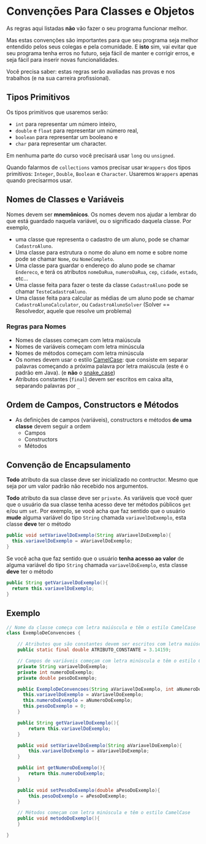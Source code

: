 # Convenções Para Classes e Objetos

As regras aqui listadas **não** vão fazer o seu programa funcionar melhor.

Mas estas convenções são importantes para que seu programa seja melhor entendido pelos seus colegas e pela comunidade.
E **isto** sim, vai evitar que seu programa tenha erros no futuro, seja fácil de manter e corrigir erros, e seja fácil para inserir novas funcionalidades.

Você precisa saber: estas regras serão avaliadas nas provas e nos trabalhos (e na sua carreira profissional).

## Tipos Primitivos
Os tipos primitivos que usaremos serão:
* `int` para representar um número inteiro,
* `double` e `float` para representar um número real,
* `boolean` para representar um booleano e
* `char` para representar um character.

Em nenhuma parte do curso você precisará usar `long` ou `unsigned`.

Quando falarmos de `collections` vamos precisar usar `Wrappers` dos tipos primitivos: `Integer`, `Double`, `Boolean` e `Character`. Usaremos `Wrappers` apenas quando precisarmos usar.



## Nomes de Classes e Variáveis

Nomes devem ser **mnemônicos**. Os nomes devem nos ajudar a lembrar do que está guardado naquela variável, ou o significado daquela classe.
Por exemplo,
* uma classe que representa o cadastro de um aluno, pode se chamar `CadastroAluno`.
* Uma classe para estrutura o nome do aluno em nome e sobre nome pode se chamar `Nome`, ou `NomeCompleto`.
* Uma classe para guardar o endereço do aluno pode se chamar `Endereco`, e terá os atributos `nomeDaRua`, `numeroDaRua`, `cep`, `cidade`, `estado`, etc...
* Uma classe feita para fazer o teste da classe `CadastroAluno` pode se chamar `TesteCadastroAluno`.
* Uma classe feita para calcular as médias de um aluno pode se chamar `CadastroAlunoCalculator`, ou `CadastroAlunoSolver` (Solver == Resolvedor, aquele que resolve um problema)

### Regras para Nomes

* Nomes de classes começam com letra maiúscula
* Nomes de variáveis começam com letra minúscula
* Nomes de métodos começam com letra minúscula
* Os nomes devem usar o estilo [CamelCase](https://pt.wikipedia.org/wiki/CamelCase): que consiste em separar palavras começando a próxima palavra por letra maiúscula (este é o padrão em Java). (e **não** o [snake_case](https://en.wikipedia.org/wiki/Snake_case))
* Atributos constantes (`final`) devem ser escritos em caixa alta, separando palavras por `_`

## Ordem de Campos, Constructors e Métodos
* As definições de campos (variáveis), constructors e métodos **de uma classe** devem seguir a ordem
    * Campos
    * Constructors
    * Métodos

## Convenção de Encapsulamento

**Todo** atributo da sua classe deve ser inicializado no contructor. Mesmo que seja por um valor padrão não recebido nos argumentos.

**Todo** atributo da sua classe deve ser `private`. As variáveis que você quer que o usuário da sua classe tenha acesso deve ter métodos públicos `get` e/ou um `set`.
Por exemplo, se você acha que faz sentido que o usuário **mude** alguma variável do tipo `String` chamada `variavelDoExemplo`, esta classe **deve** ter o método
``` java
public void setVariavelDoExemplo(String aVariavelDoExemplo){
  this.variavelDoExemplo = aVariavelDoExemplo;
}
```
Se você acha que faz sentido que o usuário **tenha acesso ao valor** de alguma variável do tipo `String` chamada `variavelDoExemplo`, esta classe **deve** ter o método
``` java
public String getVariavelDoExemplo(){
  return this.variavelDoExemplo;
}
```


## Exemplo

``` java
// Nome da classe começa com letra maiúscula e têm o estilo CamelCase
class ExemploDeConvencoes {

    // Atributos que são constantes devem ser escritos com letra maiúscula
    public static final double ATRIBUTO_CONSTANTE = 3.14159;

    // Campos de variáveis começam com letra minúscula e têm o estilo CamelCase
    private String variavelDoExemplo;
    private int numeroDoExemplo;
    private double pesoDoExemplo;

    public ExemploDeConvencoes(String aVariavelDoExemplo, int aNumeroDoExemplo){
      this.variavelDoExemplo = aVariavelDoExemplo;
      this.numeroDoExemplo = aNumeroDoExemplo;
      this.pesoDoExemplo = 0;
    }

    public String getVariavelDoExemplo(){
        return this.variavelDoExemplo;
    }

    public void setVariavelDoExemplo(String aVariavelDoExemplo){
        this.variavelDoExemplo = aVariavelDoExemplo;
    }

    public int getNumeroDoExemplo(){
        return this.numeroDoExemplo;
    }

    public void setPesoDoExemplo(double aPesoDoExemplo){
        this.pesoDoExemplo = aPesoDoExemplo;
    }

    // Métodos começam com letra minúscula e têm o estilo CamelCase
    public void metodoDoExemplo(){
    }

}
```
